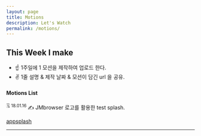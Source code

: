 ```yaml
---
layout: page
title: Motions
description: Let's Watch
permalink: /motions/
---
```


<style type="text/css" media="screen">
  .container {
    margin: 0px auto;
    max-width: 600px;
  }
</style>


## This Week I make 

+ ☝️ 1주일에 1 모션을 제작하여 업로드 한다.
+ ✌️ 1줄 설명 & 제작 날짜 & 모션이 담긴 url 을 공유.


#### Motions List 

<sup> 🗓 18.01.16 </sup>
✍️ JMbrowser 로고를 활용한 test splash.

[appsplash](https://crazyjamy.github.io/assets/html/jmdemo1a)

***

